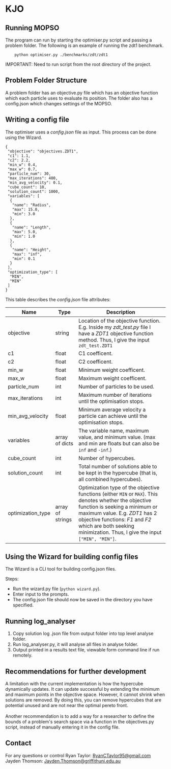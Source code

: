 # KJO

## Running MOPSO
The program can run by starting the optimiser.py script and passing a problem folder. The following is an example of running the zdt1 benchmark.
```shell
    python optimiser.py ./benchmarks/zdt/zdt1
``` 
IMPORTANT: Need to run script from the root directory of the project.

## Problem Folder Structure
A problem folder has an objective.py file which has an objective function which each particle uses to evaluate its position. The folder also has a config.json which changes settings of the MOPSO.

## Writing a config file
The optimiser uses a *config.json* file as input. This process can be done using the Wizard.
```
{
 "objective": "objectives.ZDT1",
 "c1": 1.1,
 "c2": 2.2,
 "min_w": 0.4,
 "max_w": 0.7,
 "particle_num": 30,
 "max_iterations": 400,
 "min_avg_velocity": 0.1,
 "cube_count": 10,
 "solution_count": 1000,
 "variables": [
  {
   "name": "Radius",
   "max": 15.0,
   "min": 3.0
  },
  {
   "name": "Length",
   "max": 5.0,
   "min": 1.0
  },
  {
   "name": "Height",
   "max": "inf",
   "min": 0.1
  }
 ],
 "optimization_type": [
  "MIN",
  "MIN"
 ]
}
```
This table describes the *config.json* file attributes:

| Name              | Type             | Description  |
| ----------------- | ---------------- | ------------ |
| objective         | string           | Location of the objective function. E.g. Inside my *zdt_test.py* file I have a *ZDT1* objective function method. Thus, I give the input `zdt_test.ZDT1` |
| c1                | float            | C1 coefficent. |
| c2                | float            | C2 coefficent. |
| min_w             | float            | Minimum weight coefficent. |
| max_w             | float            | Maximum weight coefficent. |
| particle_num      | int              | Number of particles to be used. |
| max_iterations    | int              | Maximum number of iterations until the optimisation stops. |
| min_avg_velocity  | float            | Minimum average velocity a particle can achieve until the optimisation stops. |
| variables         | array of dicts   | The variable name, maximum value, and minimum value. (max and min are floats but can also be `inf` and `-inf`.)|
| cube_count        | int              | Number of hypercubes. |
| solution_count    | int              | Total number of solutions able to be kept in the hypercube (that is, all combined hypercubes). |
| optimization_type | array of strings | Optimization type of the objective functions (either `MIN` or `MAX`). This denotes whether the objective function is seeking a minimum or maximum value. E.g. *ZDT1* has 2 objective functions: *F1* and *F2* which are both seeking minimization. Thus, I give the input `["MIN", "MIN"]`.

## Using the Wizard for building config files
The Wizard is a CLI tool for building config.json files.

Steps:  
- Run the wizard.py file (`python wizard.py`).
- Enter input to the prompts.
- The config.json file should now be saved in the directory you have specified.

## Running log_analyser

<ol>
    <li> Copy solution log .json file from output folder into top level analyse folder. </li>
    <li> Run log_analyser.py, it will analyse all files in analyse folder. </li>
    <li> Output printed in a results text file, viewable form command line if run remotely. </li>
</ol>

## Recommendations for further development
A limitation with the current implementation is how the hypercube dynamically updates. 
It can update successful by extending the minimum and maximum points in the objective space. However,
it cannot shrink when solutions are removed. By doing this, you can remove hypercubes that are potential
unused and are not near the optimal pereto front.
<br/><br/>
Another recommendation is to add a way for a researcher to define the bounds of a problem's search space
via a function in the objectives.py script, instead of manually entering it in the config file.


## Contact
For any questions or control
Ryan Taylor: RyanCTaylor95@gmail.com
Jayden Thomson: Jayden.Thomson@griffithuni.edu.au
